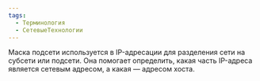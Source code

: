 ```yaml
---
tags:
  - Терминология
  - СетевыеТехнологии
---
```

Маска подсети используется в IP-адресации для разделения сети на субсети или подсети. Она помогает определить, какая часть IP-адреса является сетевым адресом, а какая — адресом хоста.